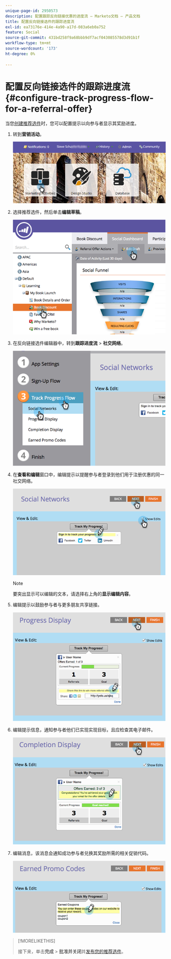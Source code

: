 ```yaml
---
unique-page-id: 2950573
description: 配置跟踪反向链接优惠的进度流 — Marketo文档 — 产品文档
title: 配置反向链接选件的跟踪进度流
exl-id: ea73176e-414e-4a90-a17d-083a6eb0a752
feature: Social
source-git-commit: 431bd258f9a68bbb9df7acf043085578d3d91b1f
workflow-type: tm+mt
source-wordcount: '173'
ht-degree: 0%

---
```


# 配置反向链接选件的跟踪进度流 {#configure-track-progress-flow-for-a-referral-offer}

当您[创建推荐选件](/help/marketo/product-docs/demand-generation/social/referral-offers/create-a-referral-offer.md)时，您可以配置提示以向参与者显示其奖励进度。

1. 转到&#x200B;**营销活动**。

   ![](assets/login-marketing-activities-4.png)

1. 选择推荐选件，然后单击&#x200B;**编辑草稿**。

   ![](assets/image2014-9-22-14-3a35-3a31.png)

1. 在反向链接选件编辑器中，转到&#x200B;**跟踪进度流** > **社交网络**。

   ![](assets/image2014-9-22-14-3a35-3a43.png)

1. 在&#x200B;**查看和编辑**&#x200B;窗口中，编辑提示以提醒参与者登录到他们用于注册优惠的同一社交网络。

   ![](assets/image2014-9-22-14-3a35-3a58.png)

   >[!NOTE]
   >
   >要突出显示可以编辑的文本，请选择右上角的&#x200B;**显示编辑内容**。

1. 编辑提示以鼓励参与者与更多朋友共享链接。

   ![](assets/image2014-9-22-14-3a36-3a22.png)

1. 编辑提示信息，通知参与者他们已实现实现目标，且应检查其电子邮件。

   ![](assets/image2014-9-22-14-3a36-3a36.png)

1. 编辑消息，该消息会通知成功参与者兑换其奖励所需的相关促销代码。

   ![](assets/image2014-9-22-14-3a36-3a43.png)

>[!MORELIKETHIS]
>
>接下来，单击&#x200B;**完成** > **批准并关闭**&#x200B;并[发布您的推荐选件](/help/marketo/product-docs/demand-generation/social/referral-offers/publish-a-referral-offer.md)。

